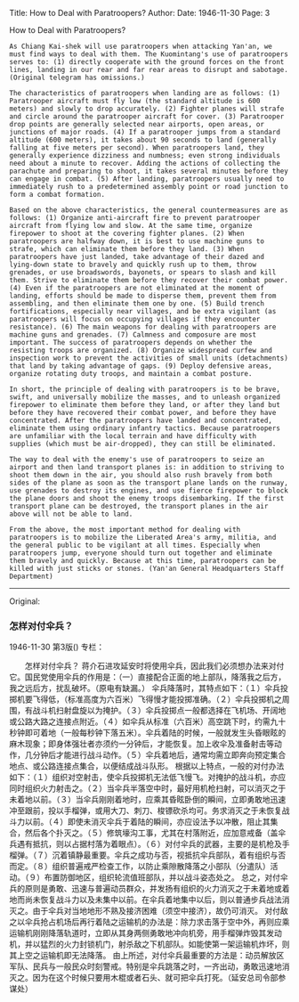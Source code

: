 Title: How to Deal with Paratroopers?
Author:
Date: 1946-11-30
Page: 3

How to Deal with Paratroopers?

    As Chiang Kai-shek will use paratroopers when attacking Yan'an, we must find ways to deal with them. The Kuomintang's use of paratroopers serves to: (1) directly cooperate with the ground forces on the front lines, landing in our rear and far rear areas to disrupt and sabotage. (Original telegram has omissions.)

    The characteristics of paratroopers when landing are as follows: (1) Paratrooper aircraft must fly low (the standard altitude is 600 meters) and slowly to drop accurately. (2) Fighter planes will strafe and circle around the paratrooper aircraft for cover. (3) Paratrooper drop points are generally selected near airports, open areas, or junctions of major roads. (4) If a paratrooper jumps from a standard altitude (600 meters), it takes about 90 seconds to land (generally falling at five meters per second). When paratroopers land, they generally experience dizziness and numbness; even strong individuals need about a minute to recover. Adding the actions of collecting the parachute and preparing to shoot, it takes several minutes before they can engage in combat. (5) After landing, paratroopers usually need to immediately rush to a predetermined assembly point or road junction to form a combat formation.

    Based on the above characteristics, the general countermeasures are as follows: (1) Organize anti-aircraft fire to prevent paratrooper aircraft from flying low and slow. At the same time, organize firepower to shoot at the covering fighter planes. (2) When paratroopers are halfway down, it is best to use machine guns to strafe, which can eliminate them before they land. (3) When paratroopers have just landed, take advantage of their dazed and lying-down state to bravely and quickly rush up to them, throw grenades, or use broadswords, bayonets, or spears to slash and kill them. Strive to eliminate them before they recover their combat power. (4) Even if the paratroopers are not eliminated at the moment of landing, efforts should be made to disperse them, prevent them from assembling, and then eliminate them one by one. (5) Build trench fortifications, especially near villages, and be extra vigilant (as paratroopers will focus on occupying villages if they encounter resistance). (6) The main weapons for dealing with paratroopers are machine guns and grenades. (7) Calmness and composure are most important. The success of paratroopers depends on whether the resisting troops are organized. (8) Organize widespread curfew and inspection work to prevent the activities of small units (detachments) that land by taking advantage of gaps. (9) Deploy defensive areas, organize rotating duty troops, and maintain a combat posture.

    In short, the principle of dealing with paratroopers is to be brave, swift, and universally mobilize the masses, and to unleash organized firepower to eliminate them before they land, or after they land but before they have recovered their combat power, and before they have concentrated. After the paratroopers have landed and concentrated, eliminate them using ordinary infantry tactics. Because paratroopers are unfamiliar with the local terrain and have difficulty with supplies (which must be air-dropped), they can still be eliminated.

    The way to deal with the enemy's use of paratroopers to seize an airport and then land transport planes is: in addition to striving to shoot them down in the air, you should also rush bravely from both sides of the plane as soon as the transport plane lands on the runway, use grenades to destroy its engines, and use fierce firepower to block the plane doors and shoot the enemy troops disembarking. If the first transport plane can be destroyed, the transport planes in the air above will not be able to land.

    From the above, the most important method for dealing with paratroopers is to mobilize the Liberated Area's army, militia, and the general public to be vigilant at all times. Especially when paratroopers jump, everyone should turn out together and eliminate them bravely and quickly. Because at this time, paratroopers can be killed with just sticks or stones. (Yan'an General Headquarters Staff Department)



<hr /> 

Original: 


### 怎样对付伞兵？

1946-11-30
第3版()
专栏：

　　怎样对付伞兵？
    蒋介石进攻延安时将使用伞兵，因此我们必须想办法来对付它。国民党使用伞兵的作用是：（一）直接配合正面的地上部队，降落我之后方，我之远后方，扰乱破坏。（原电有缺漏。）
    伞兵降落时，其特点如下：（１）伞兵投掷机要飞得低，（标准高度为六百米）飞得慢才能投掷准确。（２）伞兵投掷机之周围，有战斗机扫射盘旋以为掩护。（３）伞兵投掷点一般都选择在飞机场、开阔地或公路大路之连接点附近。（４）如伞兵从标准（六百米）高空跳下时，约需九十秒钟即可着地（一般每秒钟下落五米）。伞兵着陆的时候，一般就发生头昏眼眩的麻木现象；即身体强壮者亦须约一分钟后，才能恢复。加上收伞及准备射击等动作，几分钟后才能进行战斗动作。（５）伞兵着地后，通常均需立即奔向预定集合地点、或公路连接点集合，以便结成战斗队形。
    根据以上特点，一般的对付办法如下：（１）组织对空射击，使伞兵投掷机无法低飞慢飞。对掩护的战斗机，亦应同时组织火力射击之。（２）当伞兵半落空中时，最好用机枪扫射，可以消灭之于未着地以前。（３）当伞兵刚刚着地时，应乘其昏眩卧倒的瞬间，立即勇敢地迅速冲至跟前，投以手榴弹，或用大刀、刺刀、梭镖砍杀均可。务求消灭之于未恢复战斗力以前。（４）即使未消灭伞兵于着陆的瞬间，亦应设法予以冲散，阻止其集合，然后各个扑灭之。（５）修筑壕沟工事，尤其在村落附近，应加意戒备（盖伞兵遇有抵抗，则以占据村落为着眼点）。（６）对付伞兵的武器，主要的是机枪及手榴弹。（７）沉着镇静最重要。伞兵之成功与否，视抵抗伞兵部队，着有组织与否而定。（８）组织普遍戒严检查工作，以防止乘隙散降落之小部队（分遣队）活动。（９）布置防御地区，组织轮流值班部队，并以战斗姿态处之。
    总之，对付伞兵的原则是勇敢、迅速与普遍动员群众，并发扬有组织的火力消灭之于未着地或着地而尚未恢复战斗力以及未集中以前。在伞兵着地集中以后，则以普通步兵战法消灭之。由于伞兵对当地地形不熟及接济困难（须空中接济），故仍可消灭。
    对付敌之以伞兵抢占机场后再行着陆之运输机的办法是：除力求击落于空中外，再则应乘运输机刚刚降落轨道时，立即从其身两侧勇敢地冲向机旁，用手榴弹炸毁其发动机，并以猛烈的火力封锁机门，射杀敌之下机部队。如能使第一架运输机炸坏，则其上空之运输机即无法降落。
    由上所述，对付伞兵最重要的方法是：动员解放区军队、民兵与一般民众时刻警戒。特别是伞兵跳落之时，一齐出动，勇敢迅速地消灭之。因为在这个时候只要用木棍或者石头、就可把伞兵打死。（延安总司令部参谋处）
